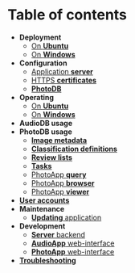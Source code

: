 # Table of contents

* **Deployment**
  * [On **Ubuntu**](deployment_on_ubuntu.md)
  * [On **Windows**](deployment_on_windows.md)
* **Configuration**
  * [Application **server**](config.md)  
  * [HTTPS **certificates**](https_certificates.md)
  * [**PhotoDB**](config_photodb.md)    
* **Operating**
  * [On **Ubuntu**](operating_on_ubuntu.md)
  * [On **Windows**](operating_on_windows.md)
* **AudioDB usage**
* **PhotoDB usage**
  * [**Image metadata**](image_metadata.md)  
  * [**Classification definitions**](classification_definition.md)   
  * [**Review lists**](review_lists.md)
  * [**Tasks**](photodb_tasks.md)
  * [PhotoApp **query**](photo_app_query.md)   
  * [PhotoApp **browser**](photo_app_browser.md) 
  * [PhotoApp **viewer**](photo_app_viewer.md)
* [**User accounts**](user_accounts.md)        
* **Maintenance**
  * [**Updating** application](update.md)
* **Development**
  * [**Server** backend](development_server.md)
  * [**AudioApp** web-interface](../AudioApp/README.md)
  * [**PhotoApp** web-interface](../PhotoApp/README.md)
* [**Troubleshooting**](troubleshooting.md)  
